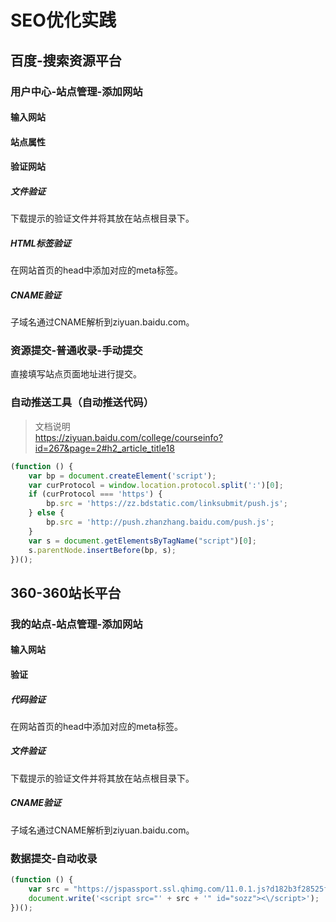 # SEO优化实践
## 百度-搜索资源平台
### 用户中心-站点管理-添加网站
#### 输入网站
#### 站点属性
#### 验证网站
##### 文件验证
下载提示的验证文件并将其放在站点根目录下。
##### HTML标签验证
在网站首页的head中添加对应的meta标签。
##### CNAME验证
子域名通过CNAME解析到ziyuan.baidu.com。
### 资源提交-普通收录-手动提交
直接填写站点页面地址进行提交。
### 自动推送工具（自动推送代码）
> 文档说明  
> https://ziyuan.baidu.com/college/courseinfo?id=267&page=2#h2_article_title18  

```js
(function () {
    var bp = document.createElement('script');
    var curProtocol = window.location.protocol.split(':')[0];
    if (curProtocol === 'https') {
        bp.src = 'https://zz.bdstatic.com/linksubmit/push.js';
    } else {
        bp.src = 'http://push.zhanzhang.baidu.com/push.js';
    }
    var s = document.getElementsByTagName("script")[0];
    s.parentNode.insertBefore(bp, s);
})();
```

## 360-360站长平台
### 我的站点-站点管理-添加网站
#### 输入网站
#### 验证
##### 代码验证
在网站首页的head中添加对应的meta标签。
##### 文件验证
下载提示的验证文件并将其放在站点根目录下。
##### CNAME验证
子域名通过CNAME解析到ziyuan.baidu.com。
### 数据提交-自动收录

```js
(function () {
    var src = "https://jspassport.ssl.qhimg.com/11.0.1.js?d182b3f28525f2db83acfaaf6e696dba";
    document.write('<script src="' + src + '" id="sozz"><\/script>');
})();
```
